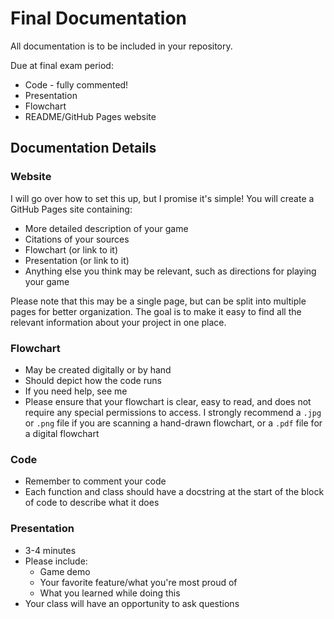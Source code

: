 # Final Documentation

All documentation is to be included in your repository.

Due at final exam period:

* Code - fully commented!
* Presentation
* Flowchart
* README/GitHub Pages website

## Documentation Details

### Website

I will go over how to set this up, but I promise it's simple! You will create a GitHub Pages site containing:

* More detailed description of your game
* Citations of your sources
* Flowchart (or link to it)
* Presentation (or link to it)
* Anything else you think may be relevant, such as directions for playing your game

Please note that this may be a single page, but can be split into multiple pages for better organization. The goal is to make it easy to find all the relevant information about your project in one place.

### Flowchart

* May be created digitally or by hand
* Should depict how the code runs
* If you need help, see me
* Please ensure that your flowchart is clear, easy to read, and does not require any special permissions to access. I strongly recommend a `.jpg` or `.png` file if you are scanning a hand-drawn flowchart, or a `.pdf` file for a digital flowchart

### Code

* Remember to comment your code
* Each function and class should have a docstring at the start of the block of code to describe what it does

### Presentation

* 3-4 minutes
* Please include:
    * Game demo
    * Your favorite feature/what you're most proud of
    * What you learned while doing this
* Your class will have an opportunity to ask questions
